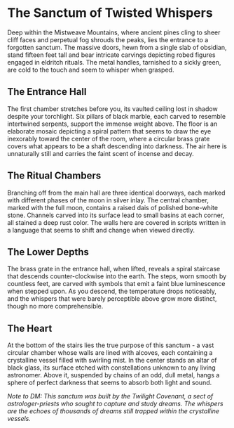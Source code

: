 # The Sanctum of Twisted Whispers

Deep within the Mistweave Mountains, where ancient pines cling to sheer cliff faces and perpetual fog shrouds the peaks, lies the entrance to a forgotten sanctum. The massive doors, hewn from a single slab of obsidian, stand fifteen feet tall and bear intricate carvings depicting robed figures engaged in eldritch rituals. The metal handles, tarnished to a sickly green, are cold to the touch and seem to whisper when grasped.

## The Entrance Hall
The first chamber stretches before you, its vaulted ceiling lost in shadow despite your torchlight. Six pillars of black marble, each carved to resemble intertwined serpents, support the immense weight above. The floor is an elaborate mosaic depicting a spiral pattern that seems to draw the eye inexorably toward the center of the room, where a circular brass grate covers what appears to be a shaft descending into darkness. The air here is unnaturally still and carries the faint scent of incense and decay.

## The Ritual Chambers
Branching off from the main hall are three identical doorways, each marked with different phases of the moon in silver inlay. The central chamber, marked with the full moon, contains a raised dais of polished bone-white stone. Channels carved into its surface lead to small basins at each corner, all stained a deep rust color. The walls here are covered in scripts written in a language that seems to shift and change when viewed directly.

## The Lower Depths
The brass grate in the entrance hall, when lifted, reveals a spiral staircase that descends counter-clockwise into the earth. The steps, worn smooth by countless feet, are carved with symbols that emit a faint blue luminescence when stepped upon. As you descend, the temperature drops noticeably, and the whispers that were barely perceptible above grow more distinct, though no more comprehensible.

## The Heart
At the bottom of the stairs lies the true purpose of this sanctum - a vast circular chamber whose walls are lined with alcoves, each containing a crystalline vessel filled with swirling mist. In the center stands an altar of black glass, its surface etched with constellations unknown to any living astronomer. Above it, suspended by chains of an odd, dull metal, hangs a sphere of perfect darkness that seems to absorb both light and sound.

*Note to DM: This sanctum was built by the Twilight Covenant, a sect of astrologer-priests who sought to capture and study dreams. The whispers are the echoes of thousands of dreams still trapped within the crystalline vessels.*


